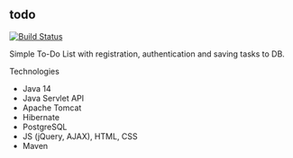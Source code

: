## todo

[![Build Status](https://travis-ci.org/s-manannikov/todo.svg?branch=master)](https://travis-ci.org/s-manannikov/todo)

Simple To-Do List with registration, authentication and saving tasks to DB.

Technologies
- Java 14
- Java Servlet API
- Apache Tomcat
- Hibernate
- PostgreSQL
- JS (jQuery, AJAX), HTML, CSS
- Maven